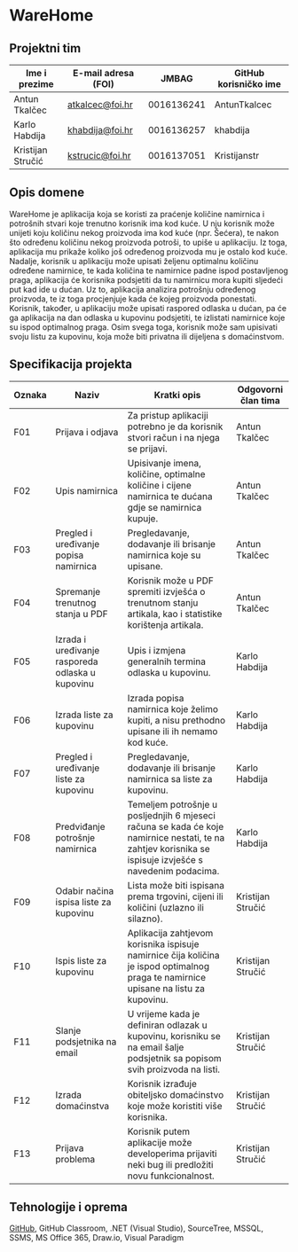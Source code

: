 # WareHome

## Projektni tim

Ime i prezime | E-mail adresa (FOI) | JMBAG | GitHub korisničko ime
------------  | ------------------- | ----- | ---------------------
Antun Tkalčec | atkalcec@foi.hr | 0016136241 | AntunTkalcec
Karlo Habdija | khabdija@foi.hr | 0016136257 | khabdija
Kristijan Stručić | kstrucic@foi.hr | 0016137051 | Kristijanstr

## Opis domene
WareHome je aplikacija koja se koristi za praćenje količine namirnica i potrošnih stvari koje trenutno korisnik ima kod kuće. U nju korisnik može unijeti koju količinu nekog proizvoda ima kod kuće (npr. Šećera), te nakon što određenu količinu nekog proizvoda potroši, to upiše u aplikaciju. Iz toga, aplikacija mu prikaže koliko još određenog proizvoda mu je ostalo kod kuće. Nadalje, korisnik u aplikaciju može upisati željenu optimalnu količinu određene namirnice, te kada količina te namirnice padne ispod postavljenog praga, aplikacija će korisnika podsjetiti da tu namirnicu mora kupiti sljedeći put kad ide u dućan. Uz to, aplikacija analizira potrošnju određenog proizvoda, te iz toga procjenjuje kada će kojeg proizvoda ponestati. Korisnik, također, u aplikaciju može upisati raspored odlaska u dućan, pa će ga aplikacija na dan odlaska u kupovinu podsjetiti, te izlistati namirnice koje su ispod optimalnog praga. Osim svega toga, korisnik može sam upisivati svoju listu za kupovinu, koja može biti privatna ili dijeljena s domaćinstvom.


## Specifikacija projekta

Oznaka | Naziv | Kratki opis | Odgovorni član tima
------ | ----- | ----------- | -------------------
F01 | Prijava i odjava | Za pristup aplikaciji potrebno je da korisnik stvori račun i na njega se prijavi. | Antun Tkalčec 
F02 | Upis namirnica | Upisivanje imena, količine, optimalne količine i cijene namirnica te dućana gdje se namirnica kupuje. | Antun Tkalčec
F03 | Pregled i uređivanje popisa namirnica | Pregledavanje, dodavanje ili brisanje namirnica koje su upisane. | Antun Tkalčec
F04 | Spremanje trenutnog stanja u PDF | Korisnik može u PDF spremiti izvješća o trenutnom stanju artikala, kao i statistike korištenja artikala. | Antun Tkalčec
F05 | Izrada i uređivanje rasporeda odlaska u kupovinu | Upis i izmjena generalnih termina odlaska u kupovinu. | Karlo Habdija
F06 | Izrada liste za kupovinu | Izrada popisa namirnica koje želimo kupiti, a nisu prethodno upisane ili ih nemamo kod kuće. | Karlo Habdija
F07 | Pregled i uređivanje liste za kupovinu | Pregledavanje, dodavanje ili brisanje namirnica sa liste za kupovinu. | Karlo Habdija
F08 | Predviđanje potrošnje namirnica | Temeljem potrošnje u posljednjih 6 mjeseci računa se kada će koje namirnice nestati, te na zahtjev korisnika se ispisuje izvješće s navedenim podacima. | Karlo Habdija
F09 | Odabir načina ispisa liste za kupovinu | Lista može biti ispisana prema trgovini, cijeni ili količini (uzlazno ili silazno). | Kristijan Stručić
F10 | Ispis liste za kupovinu | Aplikacija zahtjevom korisnika ispisuje namirnice čija količina je ispod optimalnog praga te namirnice upisane na listu za kupovinu. | Kristijan Stručić
F11 | Slanje podsjetnika na email | U vrijeme kada je definiran odlazak u kupovinu, korisniku se na email šalje podsjetnik sa popisom svih proizvoda na listi. | Kristijan Stručić
F12 | Izrada domaćinstva | Korisnik izrađuje obiteljsko domaćinstvo koje može koristiti više korisnika. | Kristijan Stručić
F13 | Prijava problema | Korisnik putem aplikacije može developerima prijaviti neki bug ili predložiti novu funkcionalnost. | Kristijan Stručić


## Tehnologije i oprema
[GitHub](https://guides.github.com/features/mastering-markdown/), GitHub Classroom, .NET (Visual Studio), SourceTree, MSSQL, SSMS, MS Office 365, Draw.io, Visual Paradigm
